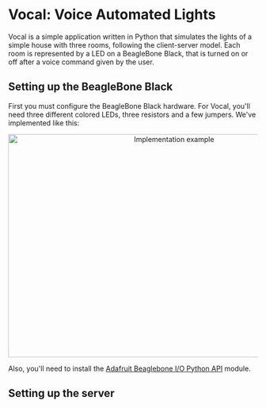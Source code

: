 # Vocal: Voice Automated Lights

Vocal is a simple application written in Python that simulates the lights of a simple house with three rooms, following the client-server model. Each room is represented by a LED on a BeagleBone Black, that is turned on or off after a voice command given by the user.

## Setting up the BeagleBone Black

First you must configure the BeagleBone Black hardware. For Vocal, you'll need three different colored LEDs, three resistors and a few jumpers.
We've implemented like this:

<p align="center">
  <img src="https://github.com/vertumno/vocal/blob/master/docs/esquematico.jpeg?raw=true" alt="Implementation example"
       width="654" height="450">
</p>

Also, you'll need to install the [Adafruit Beaglebone I/O Python API](https://github.com/adafruit/adafruit-beaglebone-io-python) module.

## Setting up the server

